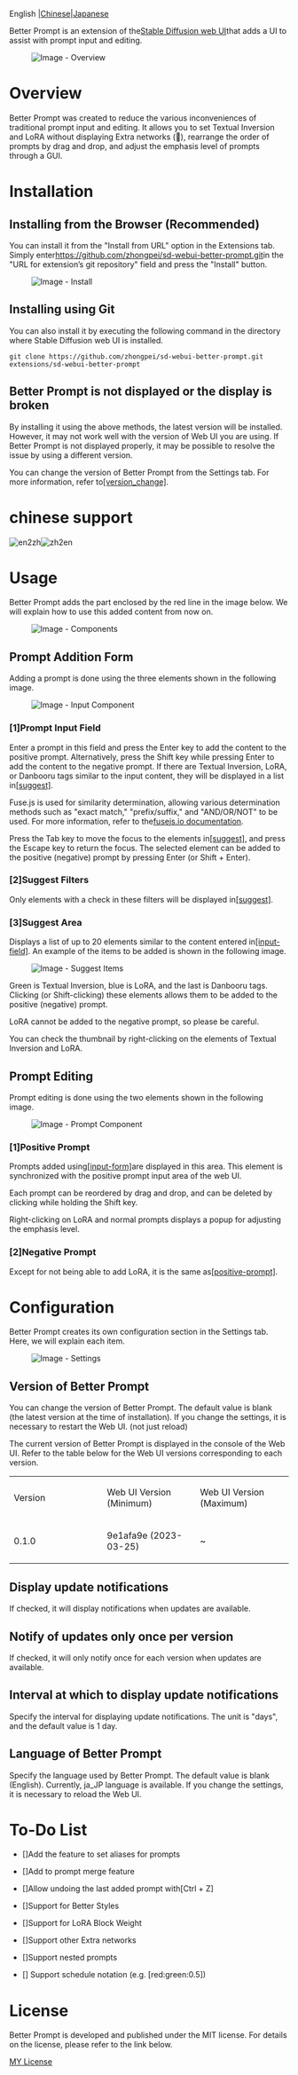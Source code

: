 English |[Chinese](README.zh-CN.md)\|[Japanese](README.ja.md)

Better Prompt is an extension of the[Stable Diffusion web
UI](https://github.com/AUTOMATIC1111/stable-diffusion-webui)that adds a
UI to assist with prompt input and editing.

<figure>
<img src="docs/images/overview.png" alt="Image - Overview" />
</figure>

# Overview

Better Prompt was created to reduce the various inconveniences of
traditional prompt input and editing. It allows you to set Textual
Inversion and LoRA without displaying Extra networks (🎴), rearrange the
order of prompts by drag and drop, and adjust the emphasis level of
prompts through a GUI.

# Installation

## Installing from the Browser (Recommended)

You can install it from the "Install from URL" option in the Extensions
tab. Simply enter<https://github.com/zhongpei/sd-webui-better-prompt.git>in the "URL for
extension’s git repository" field and press the "Install" button.

<figure>
<img src="docs/images/install.png" alt="Image - Install" />
</figure>

## Installing using Git

You can also install it by executing the following command in the
directory where Stable Diffusion web UI is installed.

    git clone https://github.com/zhongpei/sd-webui-better-prompt.git extensions/sd-webui-better-prompt

## Better Prompt is not displayed or the display is broken

By installing it using the above methods, the latest version will be
installed. However, it may not work well with the version of Web UI you
are using. If Better Prompt is not displayed properly, it may be
possible to resolve the issue by using a different version.

You can change the version of Better Prompt from the Settings tab. For
more information, refer to[\[version_change\]](#version_change).

# chinese support

![en2zh](./docs/images/en2zh.jpeg)![zh2en](./docs/images/zh2en.jpeg)

# Usage

Better Prompt adds the part enclosed by the red line in the image below.
We will explain how to use this added content from now on.

<figure>
<img src="docs/images/components.png" alt="Image - Components" />
</figure>

## Prompt Addition Form<span id="input-form"></span>

Adding a prompt is done using the three elements shown in the following
image.

<figure>
<img src="docs/images/input-component.png"
alt="Image - Input Component" />
</figure>

### \[1]Prompt Input Field<span id="input-field"></span>

Enter a prompt in this field and press the Enter key to add the content
to the positive prompt. Alternatively, press the Shift key while
pressing Enter to add the content to the negative prompt. If there are
Textual Inversion, LoRA, or Danbooru tags similar to the input content,
they will be displayed in a list in[\[suggest\]](#suggest).

Fuse.js is used for similarity determination, allowing various
determination methods such as "exact match," "prefix/suffix," and
"AND/OR/NOT" to be used. For more information, refer to the[fusejs.io
documentation](https://fusejs.io/examples.html#extended-search).

Press the Tab key to move the focus to the elements in[\[suggest\]](#suggest), and press the Escape key to return the focus.
The selected element can be added to the positive (negative) prompt by
pressing Enter (or Shift + Enter).

### \[2]Suggest Filters

Only elements with a check in these filters will be displayed in[\[suggest\]](#suggest).

### \[3]Suggest Area<span id="suggest"></span>

Displays a list of up to 20 elements similar to the content entered in[\[input-field\]](#input-field). An example of the items to be added is
shown in the following image.

<figure>
<img src="docs/images/suggest-items.png" alt="Image - Suggest Items" />
</figure>

Green is Textual Inversion, blue is LoRA, and the last is Danbooru tags.
Clicking (or Shift-clicking) these elements allows them to be added to
the positive (negative) prompt.

LoRA cannot be added to the negative prompt, so please be careful.

You can check the thumbnail by right-clicking on the elements of Textual
Inversion and LoRA.

## Prompt Editing

Prompt editing is done using the two elements shown in the following
image.

<figure>
<img src="docs/images/prompt-component.png"
alt="Image - Prompt Component" />
</figure>

### \[1]Positive Prompt<span id="positive-prompt"></span>

Prompts added using[\[input-form\]](#input-form)are displayed in this
area. This element is synchronized with the positive prompt input area
of the web UI.

Each prompt can be reordered by drag and drop, and can be deleted by
clicking while holding the Shift key.

Right-clicking on LoRA and normal prompts displays a popup for adjusting
the emphasis level.

### \[2]Negative Prompt

Except for not being able to add LoRA, it is the same as[\[positive-prompt\]](#positive-prompt).

# Configuration

Better Prompt creates its own configuration section in the Settings tab.
Here, we will explain each item.

<figure>
<img src="docs/images/settings.png" alt="Image - Settings" />
</figure>

## Version of Better Prompt<span id="version_change"></span>

You can change the version of Better Prompt. The default value is blank
(the latest version at the time of installation). If you change the
settings, it is necessary to restart the Web UI. (not just reload)

The current version of Better Prompt is displayed in the console of the
Web UI. Refer to the table below for the Web UI versions corresponding
to each version.

<table>
<colgroup>
<col style="width: 33%" />
<col style="width: 33%" />
<col style="width: 33%" />
</colgroup>
<tbody>
<tr class="odd">
<td style="text-align: left;"><p>Version</p></td>
<td style="text-align: left;"><p>Web UI Version (Minimum)</p></td>
<td style="text-align: left;"><p>Web UI Version (Maximum)</p></td>
</tr>
<tr class="even">
<td style="text-align: left;"><p>0.1.0</p></td>
<td style="text-align: left;"><p>9e1afa9e (2023-03-25)</p></td>
<td style="text-align: left;"><p>~</p></td>
</tr>
</tbody>
</table>

## Display update notifications

If checked, it will display notifications when updates are available.

## Notify of updates only once per version

If checked, it will only notify once for each version when updates are
available.

## Interval at which to display update notifications

Specify the interval for displaying update notifications. The unit is
"days", and the default value is 1 day.

## Language of Better Prompt

Specify the language used by Better Prompt. The default value is blank
(English). Currently, ja_JP language is available. If you change the
settings, it is necessary to reload the Web UI.

# To-Do List

-   \[]Add the feature to set aliases for prompts

-   \[]Add to prompt merge feature

-   \[]Allow undoing the last added prompt with\[Ctrl + Z]

-   \[]Support for Better Styles

-   \[]Support for LoRA Block Weight

-   \[]Support other Extra networks

-   \[]Support nested prompts

-   \[] Support schedule notation (e.g. \[red:green:0.5])

# License

Better Prompt is developed and published under the MIT license. For
details on the license, please refer to the link below.

[MY License](./LICENSE)
